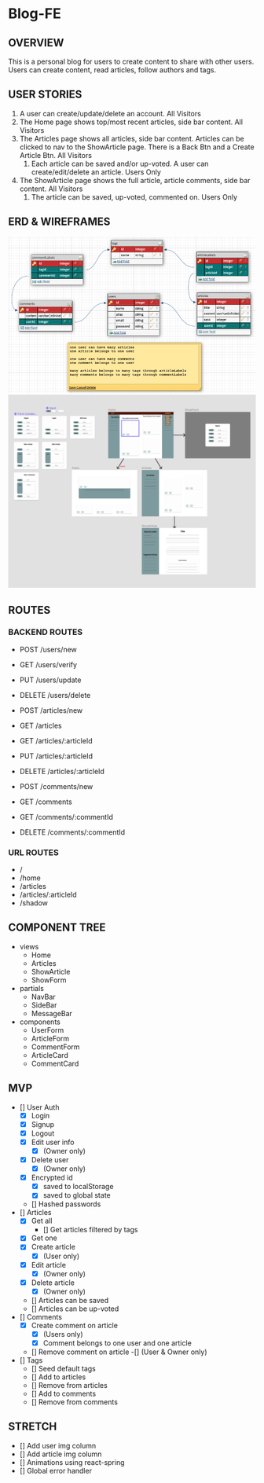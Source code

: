 # Blog-FE

## OVERVIEW
This is a personal blog for users to create content to share with other users. Users can create content, read articles, follow authors and tags. 
## USER STORIES
1. A user can create/update/delete an account. All Visitors
2. The Home page shows top/most recent articles, side bar content. All Visitors
3. The Articles page shows all articles, side bar content. Articles can be clicked to nav to the ShowArticle page. There is a Back Btn and a Create Article Btn. All Visitors
    1.  Each article can be saved and/or up-voted. A user can create/edit/delete an article. Users Only
4. The ShowArticle page shows the full article, article comments, side bar content. All Visitors
    1. The article can be saved, up-voted, commented on. Users Only 
## ERD & WIREFRAMES
!['ERD'](misc/ERD.png)
!['Wireframe'](misc/Wireframe.png) 

## ROUTES
### BACKEND ROUTES
- POST /users/new
- GET /users/verify
- PUT /users/update
- DELETE /users/delete

- POST /articles/new
- GET /articles
- GET /articles/:articleId
- PUT /articles/:articleId
- DELETE /articles/:articleId

- POST /comments/new
- GET /comments
- GET /comments/:commentId
- DELETE /comments/:commentId
### URL ROUTES
- /
- /home
- /articles
- /articles/:articleId
- /shadow
## COMPONENT TREE
- views
    - Home
    - Articles
    - ShowArticle
    - ShowForm
- partials
    - NavBar
    - SideBar
    - MessageBar
- components
    - UserForm
    - ArticleForm
    - CommentForm
    - ArticleCard
    - CommentCard

## MVP
- [] User Auth
    - [x] Login
    - [x] Signup
    - [x] Logout
    - [x] Edit user info 
        -[x] (Owner only)
    - [x] Delete user 
        -[x] (Owner only)
    - [x] Encrypted id
        - [x] saved to localStorage
        - [x] saved to global state
    - [] Hashed passwords
- [] Articles
    - [x] Get all
        - [] Get articles filtered by tags
    - [x] Get one
    - [x] Create article 
        - [x] (User only)
    - [x] Edit article 
        - [x] (Owner only)
    - [x] Delete article 
        - [x] (Owner only)
    - [] Articles can be saved
    - [] Articles can be up-voted
- [] Comments
    - [x] Create comment on article 
        - [x] (Users only)
        - [x] Comment belongs to one user and one article
    - [] Remove comment on article 
        -[] (User & Owner only)
- [] Tags
    - [] Seed default tags
    - [] Add to articles
    - [] Remove from articles
    - [] Add to comments
    - [] Remove from comments

## STRETCH
- [] Add user img column
- [] Add article img column
- [] Animations using react-spring
- [] Global error handler